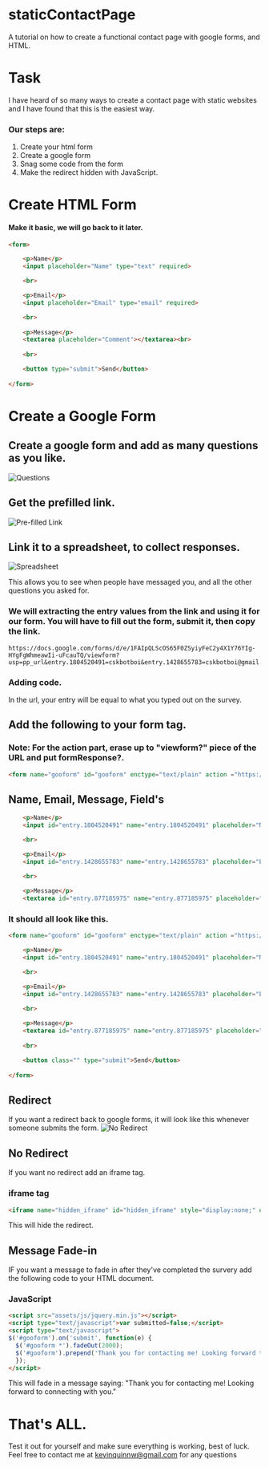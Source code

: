 # staticContactPage
A tutorial on how to create a functional contact page with google forms, and HTML.

# Task 
I have heard of so many ways to create a contact page with static websites and I have found that this is the easiest way. 

### Our steps are:
1. Create your html form
2. Create a google form
3. Snag some code from the form 
4. Make the redirect hidden with JavaScript.

# Create HTML Form 
#### Make it basic, we will go back to it later.

```html 
<form>

    <p>Name</p>
    <input placeholder="Name" type="text" required>

    <br>

    <p>Email</p>
    <input placeholder="Email" type="email" required>

    <br>
    
    <p>Message</p>
    <textarea placeholder="Comment"></textarea><br>
    
    <br>

    <button type="submit">Send</button>
  
</form>
```

# Create a Google Form 

## Create a google form and add as many questions as you like.
![Questions](questions.png "Optional Title")

## Get the prefilled link.
![Pre-filled Link](pre-filled-link.png "Optional Title")

## Link it to a spreadsheet, to collect responses.
![Spreadsheet](spreadsheet.png "Optional Title")

This allows you to see when people have messaged you, and all the other questions you asked for.

### We will extracting the entry values from the link and using it for our form. You will have to fill out the form, submit it, then copy the link.

```
https://docs.google.com/forms/d/e/1FAIpQLScOS65F0ZSyiyFeC2y4X1Y76YIg-HYgFgWhmeawIi-uFcauTQ/viewform?usp=pp_url&entry.1804520491=cskbotboi&entry.1428655783=cskbotboi@gmail.com&entry.877185975=Hello!
```

### Adding code. 
In the url, your entry will be equal to what you typed out on the survey. 

## Add the following to your form tag.

### Note: For the action part, erase up to "viewform?" piece of the URL and put formResponse?. 

```html 
<form name="gooform" id="gooform" enctype="text/plain" action ="https://docs.google.com/forms/d/e/1FAIpQLScOS65F0ZSyiyFeC2y4X1Y76YIg-HYgFgWhmeawIi-uFcauTQ/formResponse?" target ="hidden_iframe" onsubmit="submitted=true;">
```

## Name, Email, Message, Field's
```html
    <p>Name</p>
    <input id="entry.1804520491" name="entry.1804520491" placeholder="Name" type="text" required>

    <br>

    <p>Email</p>
    <input id="entry.1428655783" name="entry.1428655783" placeholder="Email" type="email" required>

    <br>
    
    <p>Message</p>
    <textarea id="entry.877185975" name="entry.877185975" placeholder="Comment"></textarea><br>
```


### It should all look like this. 
```html 
<form name="gooform" id="gooform" enctype="text/plain" action ="https://docs.google.com/forms/d/e/1FAIpQLScOS65F0ZSyiyFeC2y4X1Y76YIg-HYgFgWhmeawIi-uFcauTQ/formResponse?" target ="hidden_iframe" onsubmit="submitted=true;">

    <p>Name</p>
    <input id="entry.1804520491" name="entry.1804520491" placeholder="Name" type="text" required>

    <br>

    <p>Email</p>
    <input id="entry.1428655783" name="entry.1428655783" placeholder="Email" type="email" required>

    <br>
    
    <p>Message</p>
    <textarea id="entry.877185975" name="entry.877185975" placeholder="Comment"></textarea><br>
    
    <br>

    <button class="" type="submit">Send</button>
  
</form>
```

## Redirect 
If you want a redirect back to google forms, it will look like this whenever someone submits the form. 
![No Redirect](noredirect.png "Optional Title")

## No Redirect
If you want no redirect add an iframe tag.

### iframe tag
```html
<iframe name="hidden_iframe" id="hidden_iframe" style="display:none;" onload="if(submitted) {}"></iframe>
```
This will hide the redirect.

## Message Fade-in
IF you want a message to fade in after they've completed the survery add the following code to your HTML document.
    
### JavaScript 
```html 
<script src="assets/js/jquery.min.js"></script>
<script type="text/javascript">var submitted=false;</script>
<script type="text/javascript">
$('#gooform').on('submit', function(e) {
  $('#gooform *').fadeOut(2000);
  $('#gooform').prepend('Thank you for contacting me! Looking forward to connecting with you.');
  });
</script>
```
This will fade in a message saying: "Thank you for contacting me! Looking forward to connecting with you." 

# That's ALL. 
Test it out for yourself and make sure everything is working, best of luck. Feel free to contact me at kevinquinnw@gmail.com for any questions
